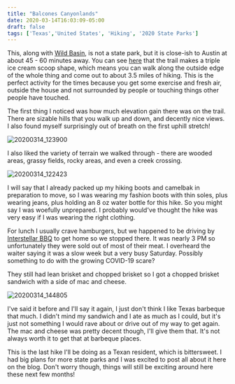 ```yaml
---
title: "Balcones Canyonlands"
date: 2020-03-14T16:03:09-05:00
draft: false
tags: ['Texas','United States', 'Hiking', '2020 State Parks']
---
```


This, along with [Wild Basin](/trips/texas/wild_basin/), is not a state park, but it is close-ish to Austin at about 45 - 60 minutes away. You can see [here](https://www.fws.gov/uploadedFiles/Doeskin%20WV%202012%20trails%20map.pdf) that the trail makes a triple ice cream scoop shape, which means you can walk along the outside edge of the whole thing and come out to about 3.5 miles of hiking. This is the perfect activity for the times because you get some exercise and fresh air, outside the house and not surrounded by people or touching things other people have touched.

The first thing I noticed was how much elevation gain there was on the trail. There are sizable hills that you walk up and down, and decently nice views. I also found myself surprisingly out of breath on the first uphill stretch!

![20200314_123900](/images/20200314_123900.jpg)

I also liked the variety of terrain we walked through - there are wooded areas, grassy fields, rocky areas, and even a creek crossing.

![20200314_122423](/images/20200314_122423.jpg)

I will say that I already packed up my hiking boots and camelbak in preparation to move, so I was wearing my fashion boots with thin soles, plus wearing jeans, plus holding an 8 oz water bottle for this hike. So you might say I was woefully unprepared. I probably would've thought the hike was very easy if I was wearing the right clothing.

For lunch I usually crave hamburgers, but we happened to be driving by [Interstellar BBQ](https://www.austin360.com/entertainmentlife/20190522/interstellar-bbq-is-among-best-barbecue-in-austin-review) to get home so we stopped there. It was nearly 3 PM so unfortunately they were sold out of most of their meat. I overheard the waiter saying it was a slow week but a very busy Saturday. Possibly something to do with the growing COVID-19 scare?

They still had lean brisket and chopped brisket so I got a chopped brisket sandwich with a side of mac and cheese.

![20200314_144805](/images/20200314_144805.jpg)

I've said it before and I'll say it again, I just don't think I like Texas barbeque that much. I didn't mind my sandwich and I ate as much as I could, but it's just not something I would rave about or drive out of my way to get again. The mac and cheese was pretty decent though, I'll give them that. It's not always worth it to get that at barbeque places.

This is the last hike I'll be doing as a Texan resident, which is bittersweet. I had big plans for more state parks and I was excited to post all about it here on the blog. Don't worry though, things will still be exciting around here these next few months!